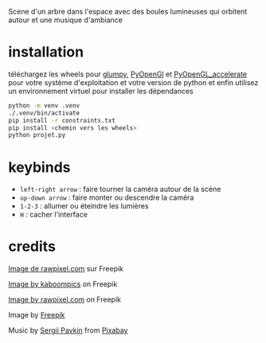Scene d'un arbre dans l'espace avec des boules lumineuses qui orbitent autour et une musique d'ambiance
# installation
téléchargez les wheels pour [glumpy](https://pypi.org/project/glumpy/1.2.0/), [PyOpenGl](https://pypi.org/project/PyOpenGL/3.1.6/) et [PyOpenGL_accelerate](https://pypi.org/project/PyOpenGL-accelerate/3.1.6/) pour votre système d'exploitation et votre version de python
et enfin utilisez un environnement virtuel pour installer les dépendances
```bash
python -m venv .venv
./.venv/bin/activate
pip install -r constraints.txt
pip install <chemin vers les wheels>
python projet.py
```
# keybinds
- `left-right arrow` : faire tourner la caméra autour de la scène
- `up-down arrow` : faire monter ou descendre la caméra
- `1-2-3` : allumer ou éteindre les lumières
- `H` : cacher l'interface
# credits
<a href="https://fr.freepik.com/vecteurs-libre/fond-design-texture-bois-chene_16339745.htm#query=wood%20texture&position=3&from_view=keyword&track=ais&uuid=148b4a16-e491-483e-b3db-329e87d4dd96">Image de rawpixel.com</a> sur Freepik

<a href="https://www.freepik.com/free-photo/close-up-green-bush_933064.htm#query=leaf%20texture&position=3&from_view=keyword&track=ais&uuid=845c733e-7c37-4f60-8ad7-a94cc511f687">Image by kaboompics</a> on Freepik

<a href="https://www.freepik.com/free-photo/misty-starry-night-sky-background_18416440.htm#query=night%20sky%20texture&position=0&from_view=keyword&track=ais&uuid=fe90f129-17a6-4167-8804-afbab48dbc88">Image by rawpixel.com</a> on Freepik

Image by <a href="https://www.freepik.com/free-photo/flat-lay-metal-surface_11684377.htm#query=metal%20texture&position=13&from_view=keyword&track=ais&uuid=1eacb12d-baca-43bc-bf9d-3e7167569c55">Freepik</a>

Music by <a href="https://pixabay.com/users/sergepavkinmusic-6130722/?utm_source=link-attribution&utm_medium=referral&utm_campaign=music&utm_content=147979">Sergii Pavkin</a> from <a href="https://pixabay.com//?utm_source=link-attribution&utm_medium=referral&utm_campaign=music&utm_content=147979">Pixabay</a>